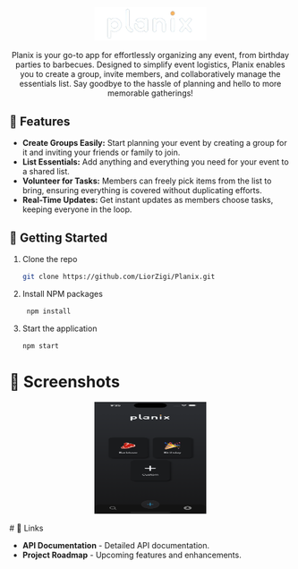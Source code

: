 <p align="center">
  <img src="assets/Planix.png" alt="Planix Logo" width="200"/>
</p>

<p align="center">
Planix is your go-to app for effortlessly organizing any event, from birthday parties to barbecues. Designed to simplify event logistics, Planix enables you to create a group, invite members, and collaboratively manage the essentials list. Say goodbye to the hassle of planning and hello to more memorable gatherings!
</p>

## 🚀 Features

- **Create Groups Easily:** Start planning your event by creating a group for it and inviting your friends or family to join.
- **List Essentials:** Add anything and everything you need for your event to a shared list.
- **Volunteer for Tasks:** Members can freely pick items from the list to bring, ensuring everything is covered without duplicating efforts.
- **Real-Time Updates:** Get instant updates as members choose tasks, keeping everyone in the loop.

## 📲 Getting Started

1. Clone the repo
   ```sh
   git clone https://github.com/LiorZigi/Planix.git
   ```
2. Install NPM packages
   ```sh
    npm install
   ```
3. Start the application
   ```sh
   npm start
   ```

# 📸 Screenshots

<p align="center">
  <img src="assets/simulator_screenshot_2BDF2BCC-86BF-466E-9689-3CE8528B9771.png" alt="Planix Logo" width="200" height="200"/>
</p>
# 🔗 Links

- **API Documentation** - Detailed API documentation.
- **Project Roadmap** - Upcoming features and enhancements.
